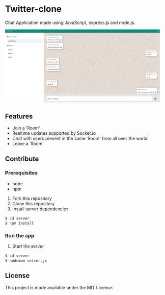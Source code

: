 # Twitter-clone

Chat Application made using JavaScript, express.js and node.js.

![ChatsApp-pic](ChatsApp.png)

## Features

- Join a 'Room'
- Realtime updates supported by Socket.io
- Chat with users present in the same 'Room' from all over the world
- Leave a 'Room'

## Contribute

### Prerequisites

- node
- npm

1. Fork this repository
2. Clone this repository
3. Install server dependencies

```
$ cd server
$ npm install
```

### Run the app

1. Start the server

```
$ cd server
$ nodemon server.js
```

## License

This project is made available under the MIT License.
